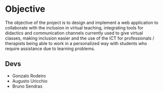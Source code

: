 # Objective

The objective of the project is to design and implement a web application to collaborate with the inclusion in virtual teaching, integrating tools for didactics and communication channels currently used to give virtual classes, making inclusion easier and the use of the ICT for professionals / therapists being able to work in a personalized way with students who require assistance due to learning problems.

## Devs

- Gonzalo Rodeiro
- Augusto Uricchio
- Bruno Sendras

